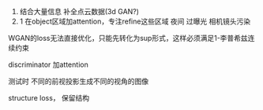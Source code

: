 1. 结合大量信息 补全点云数据(3d GAN?)
2. 1 在object区域加attention，专注refine这些区域
夜间 过曝光 相机镜头污染

WGAN的loss无法直接优化，只能先转化为sup形式，这样必须满足1-李普希兹连续约束

discriminator 加attention

测试时 不同的前视投影生成不同的视角的图像

structure loss， 保留结构